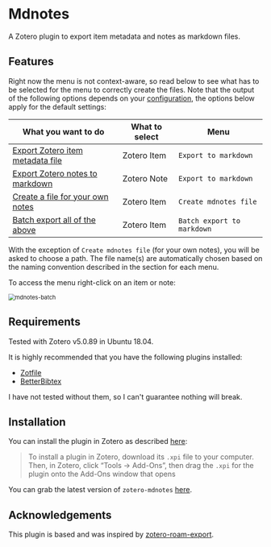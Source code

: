 # Mdnotes

A Zotero plugin to export item metadata and notes as markdown files.

## Features

Right now the menu is not context-aware, so read below to see what has to be selected for the menu to correctly create the files. Note that the output of the following options depends on your [configuration](docs/getting-started/configuration.md), the options below apply for the default settings:

| What you want to do                                                       | What to select | Menu |
| ------------------------------------------------------------ | -------------- | --|
| [Export Zotero item metadata file](./docs/getting-started/README.md#export-a-zotero-item-or-notes-to-markdown) | Zotero Item  | `Export to markdown` |
| [Export Zotero notes to markdown](./docs/getting-started/README.md#export-a-zotero-item-or-notes-to-markdown) | Zotero Note    | `Export to markdown` |
| [Create a file for your own notes](./docs/getting-started/README.md#create-a-file-for-your-own-notes) | Zotero Item    | `Create mdnotes file` |
| [Batch export all of the above](http://argenos.github.io/zotero-mdnotes/#batch-export-all-metadata-and-notes) | Zotero Item    | `Batch export to markdown` |

With the exception of `Create mdnotes file` (for your own notes), you will be asked to choose a path. The file name(s) are automatically chosen based on the naming convention described in the section for each menu.

To access the menu right-click on an item or note:  

<img src="docs/images/mdnotes-batch.gif" alt="mdnotes-batch" style="zoom:80%;" />

## Requirements

Tested with Zotero v5.0.89 in Ubuntu 18.04.

It is highly recommended that you have the following plugins installed:

* [Zotfile](http://zotfile.com/)
* [BetterBibtex](https://retorque.re/zotero-better-bibtex/)

I have not tested without them, so I can't guarantee nothing will break.

## Installation

You can install the plugin in Zotero as described [here](https://www.zotero.org/support/plugins):

> To install a plugin in Zotero, download its `.xpi` file to your computer. Then, in Zotero, click “Tools → Add-Ons”, then drag the `.xpi` for the plugin onto the Add-Ons window that opens

You can grab the latest version of `zotero-mdnotes` [here](https://github.com/argenos/zotero-mdnotes/releases/latest).

## Acknowledgements

This plugin is based and was inspired by [zotero-roam-export](https://github.com/melat0nin/zotero-roam-export/).
